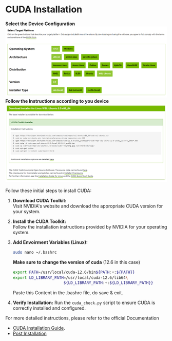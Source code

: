 # CUDA Installation

**Select the Device Configuration**
![CUDA Installation Steps](../images/step-1.png)
**Follow the Instructions according to you device**
![CUDA Installation Steps](../images/step-2.png)

Follow these initial steps to install CUDA:

1. **Download CUDA Toolkit:**  
   Visit NVIDIA's website and download the appropriate CUDA version for your system.

2. **Install the CUDA Toolkit:**  
   Follow the installation instructions provided by NVIDIA for your operating system.

3. **Add Envoirment Variables (Linux):**  
   ``` bash
   sudo nano ~/.bashrc
   ```
   **Make sure to change the version of cuda** (12.6 in this case) 
   ``` bash
   export PATH=/usr/local/cuda-12.6/bin${PATH:+:${PATH}}
   export LD_LIBRARY_PATH=/usr/local/cuda-12.6/lib64\
                         ${LD_LIBRARY_PATH:+:${LD_LIBRARY_PATH}}
   ```
   Paste this Content in the .bashrc file, do save & exit.

4. **Verify Installation:**
   Run the `cuda_check.py` script to ensure CUDA is correctly installed and configured.

For more detailed instructions, please refer to the official Documentation
- [CUDA Installation Guide](https://developer.nvidia.com/cuda-downloads).
- [Post Installation](https://docs.nvidia.com/cuda/cuda-installation-guide-linux/index.html#post-installation-actions)
 